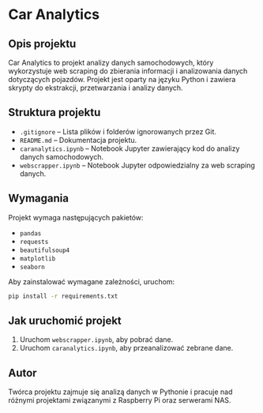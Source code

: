 # Car Analytics

## Opis projektu
Car Analytics to projekt analizy danych samochodowych, który wykorzystuje web scraping do zbierania informacji i analizowania danych dotyczących pojazdów. Projekt jest oparty na języku Python i zawiera skrypty do ekstrakcji, przetwarzania i analizy danych.

## Struktura projektu

- `.gitignore` – Lista plików i folderów ignorowanych przez Git.
- `README.md` – Dokumentacja projektu.
- `caranalytics.ipynb` – Notebook Jupyter zawierający kod do analizy danych samochodowych.
- `webscrapper.ipynb` – Notebook Jupyter odpowiedzialny za web scraping danych.

## Wymagania
Projekt wymaga następujących pakietów:

- `pandas`
- `requests`
- `beautifulsoup4`
- `matplotlib`
- `seaborn`

Aby zainstalować wymagane zależności, uruchom:
```bash
pip install -r requirements.txt
```

## Jak uruchomić projekt
1. Uruchom `webscrapper.ipynb`, aby pobrać dane.
2. Uruchom `caranalytics.ipynb`, aby przeanalizować zebrane dane.

## Autor
Twórca projektu zajmuje się analizą danych w Pythonie i pracuje nad różnymi projektami związanymi z Raspberry Pi oraz serwerami NAS.

